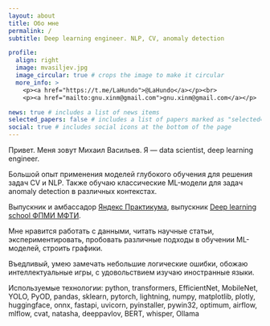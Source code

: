 ```yaml
---
layout: about
title: Обо мне
permalink: /
subtitle: Deep learning engineer. NLP, CV, anomaly detection

profile:
  align: right
  image: mvasiljev.jpg
  image_circular: true # crops the image to make it circular
  more_info: >
    <p><a href="https://t.me/LaHundo">@LaHundo</a></p><br>
    <p><a href="mailto:gnu.xinm@gmail.com">gnu.xinm@gmail.com</a></p>

news: true # includes a list of news items
selected_papers: false # includes a list of papers marked as "selected={true}"
social: true # includes social icons at the bottom of the page
---
```


Привет. Меня зовут Михаил Васильев. Я — data scientist, deep learning engineer.

Большой опыт применения моделей глубокого обучения для решения задач CV и NLP. Также обучаю классические ML-модели для задач anomaly detection в различных контекстах.

Выпускник и амбассадор [Яндекс Практикума](https://practicum.yandex.ru/), выпускник [Deep learning school ФПМИ МФТИ](https://dls.samcs.ru/).

Мне нравится работать с данными, читать научные статьи, экспериментировать, пробовать различные подходы в обучении ML-моделей, строить графики.

Въедливый, умею замечать небольшие логические ошибки, обожаю интеллектуальные игры, с удовольствием изучаю иностранные языки.

Используемые технологии: python, transformers, EfficientNet, MobileNet, YOLO, PyOD, pandas, sklearn, pytorch, lightning, numpy, matplotlib, plotly, huggingface, onnx, fastapi, uvicorn, pyinstaller, pywin32, optimum, airflow, mlflow, cvat, natasha, deeppavlov, BERT, whisper, Ollama
